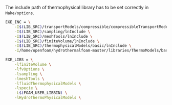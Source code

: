 
The include path of thermophysical library has to be set correctly in `Make/options`.

```bash
EXE_INC = \
    -I$(LIB_SRC)/transportModels/compressible/compressibleTransportModel  \
    -I$(LIB_SRC)/sampling/lnInclude \
    -I$(LIB_SRC)/meshTools/lnInclude \
    -I$(LIB_SRC)/finiteVolume/lnInclude \
    -I$(LIB_SRC)/thermophysicalModels/basic/lnInclude \
    -I/home/openfoam/hydrothermalfoam-master/libraries/ThermoModels/basic/hydroThermo \

EXE_LIBS = \
    -lfiniteVolume \
    -lfvOptions \
    -lsampling \
    -lmeshTools \
    -lfluidThermophysicalModels \
    -lspecie \
    -L$(FOAM_USER_LIBBIN) \
    -lHydroThermoPhysicalModels \

```